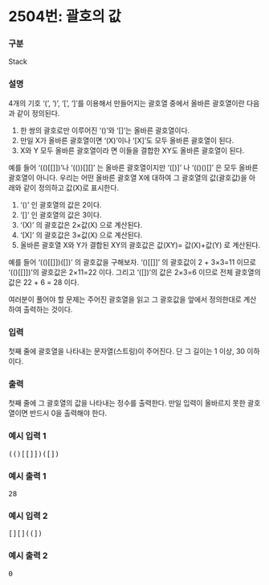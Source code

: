 # 2504번: 괄호의 값

### 구분

<p>Stack</p>

### 설명

<p>4개의 기호 ‘(’, ‘)’, ‘[’, ‘]’를 이용해서 만들어지는 괄호열 중에서 올바른 괄호열이란 다음과 같이 정의된다.</p>

<ol>
    <li>한 쌍의 괄호로만 이루어진 ‘()’와 ‘[]’는 올바른 괄호열이다.</li>
    <li>만일 X가 올바른 괄호열이면 ‘(X)’이나 ‘[X]’도 모두 올바른 괄호열이 된다.</li>
    <li>X와 Y 모두 올바른 괄호열이라	면 이들을 결합한 XY도 올바른 괄호열이 된다.</li>
</ol>

<p>예를 들어 ‘(()[[]])’나 ‘(())[][]’ 는 올바른 괄호열이지만 ‘([)]’ 나 ‘(()()[]’ 은 모두 올바른 괄호열이 아니다. 우리는 어떤 올바른 괄호열 X에 대하여 그 괄호열의 값(괄호값)을 아래와 같이 정의하고 값(X)로 표시한다.</p>

<ol>
    <li>‘()’ 인 괄호열의 값은 2이다.</li>
    <li>‘[]’ 인 괄호열의 값은 3이다.</li>
    <li>‘(X)’ 의 괄호값은 2×값(X) 으로 계산된다.</li>
    <li>‘[X]’ 의 괄호값은 3×값(X) 으로 계산된다.</li>
    <li>올바른 괄호열 X와 Y가 결합된 XY의 괄호값은 값(XY)= 값(X)+값(Y) 로 계산된다.</li>
</ol>

<p>예를 들어 ‘(()[[]])([])’ 의 괄호값을 구해보자. ‘()[[]]’ 의 괄호값이 2 + 3×3=11 이므로 ‘(()[[]])’의 괄호값은 2×11=22 이다. 그리고 ‘([])’의 값은 2×3=6 이므로 전체 괄호열의 값은 22 + 6 = 28 이다.</p>

<p>여러분이 풀어야 할 문제는 주어진 괄호열을 읽고 그 괄호값을 앞에서 정의한대로 계산하여 출력하는 것이다.</p>

### 입력

<p>첫째 줄에 괄호열을 나타내는 문자열(스트링)이 주어진다. 단 그 길이는 1 이상, 30 이하이다.</p>

### 출력

<p>첫째 줄에 그 괄호열의 값을 나타내는 정수를 출력한다. 만일 입력이 올바르지 못한 괄호열이면 반드시 0을 출력해야 한다.</p>

### 예시 입력 1

<pre>(()[[]])([])</pre>

### 예시 출력 1

<pre>28</pre>

### 예시 입력 2

<pre>[][]((])</pre>

### 예시 출력 2

<pre>0</pre>